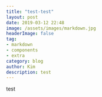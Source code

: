 ```yaml
---
title: "test-test"
layout: post
date: 2019-03-12 22:48
image: /assets/images/markdown.jpg
headerImage: false
tag:
- markdown
- components
- extra
category: blog
author: Kim
description: test
---
```

test
